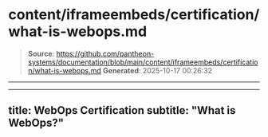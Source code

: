 # content/iframeembeds/certification/what-is-webops.md

> **Source**: https://github.com/pantheon-systems/documentation/blob/main/content/iframeembeds/certification/what-is-webops.md
> **Generated**: 2025-10-17 00:26:32

---

---
title: WebOps Certification
subtitle: "What is WebOps?"
---

<Partial file="certification-guide/what-is-webops.md" />
